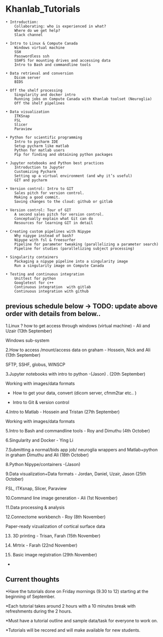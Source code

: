 # Khanlab_Tutorials

	• Introduction:
		Collaborating: who is experienced in what?
		Where do we get help?
		Slack channel

	• Intro to Linux & Compute Canada
		Windows virtual machine
		SSH  
		Passwordless ssh
		SSHFS for mounting drives and accessing data
		Intro to Bash and commandline tools

	• Data retrieval and conversion
		Dicom server
		BIDS

	• Off the shelf processing
		Singularity and docker intro
		Running jobs on Compute Canada with Khanlab toolset (Neuroglia)
		Off the shelf pipelines

	• Data visualization
		ITKSnap
		FSL
		Slicer
		Paraview

	• Python for scientific programming
		Intro to pycharm IDE
		Setup pycharm like matlab
		Python for matlab users
		Pip for finding and obtaining python packages

	• Jupyter notebooks and Python best practices 
		Introduction to Jupyter
		Customizing Pycharm
		Setting up a virtual environment (and why it’s useful)
		GIT and pycharm

	• Version control: Intro to GIT
		Sales pitch for version control.
		Making a good commit.
		Saving changes to the cloud: github or gitlab

	• Version control: Tour of GIT
		A second sales pitch for version control.
		Conceptually explain what Git can do 
		Resources for learning GIT in detail

	• Creating custom pipelines with Nipype
		Why nipype instead of bash?
		Nipype with fsl & freesurfer
		Pipeline for parameter tweaking (parallelizing a parameter search)
		Pipeline for studies (parallelizing subject processing)

	• Singularity containers
		Packaging a nipype pipeline into a singularity image
		Run a singularity image on Compute Canada

	• Testing and continuous integration
		Unittest for python
		Googletest for c++
		Continuous integration  with gitlab
		Continuous integration with github


## previous schedule below -> TODO: update above order with details from below..

1.Linux ? how to get access through windows (virtual machine) - Ali and Uzair (13th September)

 Windows sub-system

2.How to access /mount/access data on graham - Hossein, Nick and Ali (13th September)

 SFTP, SSHF, globus, WINSCP

3.Jupyter notebooks with intro to python -(Jason) . (20th September)

 Working with images/data formats

* How to get your data, convert (dicom server, cfmm2tar etc.. )

* Intro to Git & version control

4.Intro to Matlab - Hossein and Tristan (27th September)

 Working with images/data formats
 
5.Intro to Bash and commandline tools - Roy and Dimuthu (4th October)

6.Singularity and Docker - Ying Li

7.Submitting a normal/bids app job/ neuroglia wrappers and Matlab+python in graham  Dimuthu and Ali (18th October)

8.Python Nipype/containers -(Jason)

9.Data visualization+Data formats - Jordan, Daniel, Uzair, Jason (25th October)

 FSL, ITKsnap, Slicer, Paraview
 
10.Command line image generation - Ali (1st November)

11.Data processing & analysis

12.Connectome workbench - Roy (8th November)

 Paper-ready vizualization of cortical surface data

13. 3D printing - Trisan, Farah (15th November)

14. Mrtrix - Farah (22nd November)

15. Basic image registration (29th November)
 

*


## Current thoughts 

*Have the tutorials done on Friday mornings (9.30 to 12) starting at the beginning of September. 

*Each tutorial takes around 2 hours with a 10 minutes break with refreshments during the 2 hours.

*Must have a tutorial outline and sample data/task for everyone to work on.

*Tutorials will be recored and will make available for new students.
